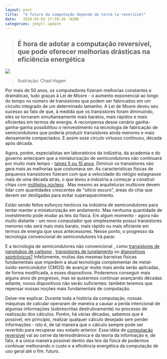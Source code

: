 ```yaml
---
layout: post
title:  "O futuro da computação depende de torná-la reversível"
date:   2020-03-01 17:59:38 -0200
categories: jekyll update
---
```


>## É hora de adotar a computação reversível, que pode oferecer melhorias drásticas na eficiência energética

![](https://spectrum.ieee.org/image/Mjk0NDk4Mw.jpeg)

>Ilustração: Chad Hagen


Por mais de 50 anos, os computadores fizeram melhorias constantes e dramáticas, tudo graças à Lei de Moore - o aumento exponencial ao longo do tempo no número de transistores que podem ser fabricados em um circuito integrado de um determinado tamanho. A Lei de Moore deveu seu sucesso ao fato de que, à medida que os transistores foram diminuindo, eles se tornaram simultaneamente mais baratos, mais rápidos e mais eficientes em termos de energia. A recompensa desse cenário ganha-ganha-ganha possibilitou o reinvestimento na tecnologia de fabricação de semicondutores que poderia produzir transistores ainda menores e mais densamente compactados. E assim esse círculo virtuoso continuou, década após década.

Agora, porém, especialistas em laboratórios da indústria, da academia e do governo antecipam que a miniaturização de semicondutores não continuará por muito mais tempo - [talvez 5 ou 10 anos](https://spectrum.ieee.org/semiconductors/devices/transistors-could-stop-shrinking-in-2021). Diminuir os transistores não gera mais as melhorias que costumava ser. As características físicas de pequenos transistores fizeram com que a velocidade do relógio estagnasse mais de uma década atrás, o que levou a indústria a começar a construir chips com [múltiplos núcleos](https://spectrum.ieee.org/computing/software/the-trouble-with-multicore) . Mas mesmo as arquiteturas multicore devem lidar com quantidades crescentes de "silício escuro", áreas do chip que devem ser desligadas para evitar superaquecimento.

Estão sendo feitos esforços heróicos na indústria de semicondutores para tentar manter a miniaturização em andamento. Mas nenhuma quantidade de investimento pode mudar as leis da física. Em algum momento - agora não muito distante - um novo computador que simplesmente possui transistores menores não será mais mais barato, mais rápido ou mais eficiente em termos de energia que seus antecessores. Nesse ponto, o progresso da tecnologia convencional de semicondutores irá parar.

E a tecnologia de semicondutores não convencional , como [transistores de nanotubos de carbono](https://spectrum.ieee.org/nanoclast/semiconductors/materials/carbon-nanotube-transistors-finally-outperform-silicon) , [transistores de tunelamento](https://spectrum.ieee.org/semiconductors/devices/the-tunneling-transistor) ou [dispositivos spintrônicos?](https://spectrum.ieee.org/semiconductors/processors/the-quest-for-the-spin-transistor) Infelizmente, muitas das mesmas barreiras físicas fundamentais que impedem a atual tecnologia complementar de metal-óxido-semicondutor (CMOS) de avançar muito mais ainda serão aplicadas, de forma modificada, a esses dispositivos. Poderemos conseguir mais alguns anos de progresso, mas se quisermos continuar avançando décadas adiante, novos dispositivos não serão suficientes: também teremos que repensar nossas noções mais fundamentais de computação.

Deixe-me explicar. Durante toda a história da computação, nossas máquinas de calcular operaram de maneira a causar a perda intencional de algumas informações (sobrescritas destrutivamente) no processo de realização dos cálculos. Porém, há várias décadas, sabemos que é possível, em princípio, realizar qualquer cálculo desejado sem perder informações - isto é, de tal maneira que o cálculo sempre pode ser revertido para recuperar seu estado anterior. Essa idéia de [computação reversível](https://en.wikipedia.org/wiki/Reversible_computing) vai ao cerne da termodinâmica e da teoria da informação e, de fato, é a única maneira possível dentro das leis da física de podermos continuar melhorando o custo e a eficiência energética da computação de uso geral até o fim. futuro.



